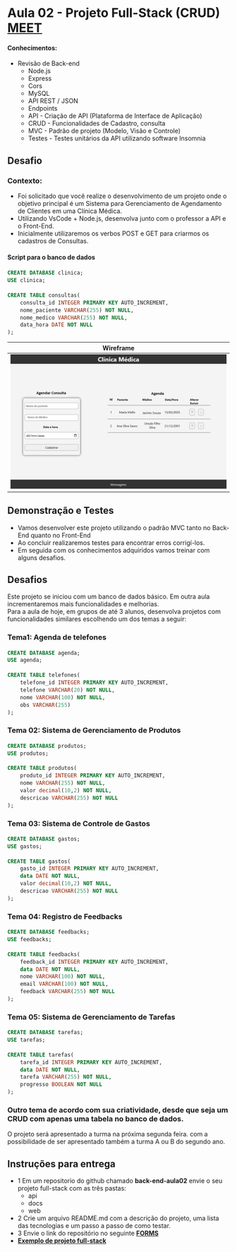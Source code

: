 # Aula 02 - Projeto Full-Stack (CRUD) [MEET](https://meet.google.com/zmj-vqdj-aet)

#### Conhecimentos:
- Revisão de Back-end
    - Node.js
    - Express
    - Cors
    - MySQL
    - API REST / JSON
    - Endpoints
    - API - Criação de API (Plataforma de Interface de Aplicação)
    - CRUD - Funcionalidades de Cadastro, consulta
    - MVC - Padrão de projeto (Modelo, Visão e Controle)
    - Testes - Testes unitários da API utilizando software Insomnia

## Desafio
### Contexto:
- Foi solicitado que você realize o desenvolvimento de um projeto onde o objetivo principal é um Sistema para Gerenciamento de Agendamento de Clientes em uma Clínica Médica.
- Utilizando VsCode + Node.js, desenvolva junto com o professor a API e o Front-End.
- Inicialmente utilizaremos os verbos POST e GET para criarmos os cadastros de Consultas.

#### Script para o banco de dados
```sql
CREATE DATABASE clinica;
USE clinica;

CREATE TABLE consultas(
    consulta_id INTEGER PRIMARY KEY AUTO_INCREMENT,
    nome_paciente VARCHAR(255) NOT NULL,
    nome_medico VARCHAR(255) NOT NULL,
    data_hora DATE NOT NULL
);
```
|Wireframe|
|-|
|![Wireframe](./wireframe.png)|

## Demonstração e Testes
- Vamos desenvolver este projeto utilizando o padrão MVC tanto no Back-End quanto no Front-End 
- Ao concluir realizaremos testes para encontrar erros corrigí-los.
- Em seguida com os conhecimentos adquiridos vamos treinar com alguns desafios.

## Desafios
Este projeto se iniciou com um banco de dados básico. Em outra aula incrementaremos mais funcionalidades e melhorias.<br>Para a aula de hoje, em grupos de até 3 alunos, desenvolva projetos com funcionalidades similares escolhendo um dos temas a seguir:

### Tema1: Agenda de telefones
```sql
CREATE DATABASE agenda;
USE agenda;

CREATE TABLE telefones(
    telefone_id INTEGER PRIMARY KEY AUTO_INCREMENT,
    telefone VARCHAR(20) NOT NULL,
    nome VARCHAR(100) NOT NULL,
    obs VARCHAR(255) 
);
```
### Tema 02: Sistema de Gerenciamento de Produtos
```sql
CREATE DATABASE produtos;
USE produtos;

CREATE TABLE produtos(
    produto_id INTEGER PRIMARY KEY AUTO_INCREMENT,
    nome VARCHAR(255) NOT NULL,
    valor decimal(10,2) NOT NULL,
    descricao VARCHAR(255) NOT NULL
);
```

### Tema 03: Sistema de Controle de Gastos
```sql
CREATE DATABASE gastos;
USE gastos;

CREATE TABLE gastos(
    gasto_id INTEGER PRIMARY KEY AUTO_INCREMENT,
    data DATE NOT NULL,
    valor decimal(10,2) NOT NULL,
    descricao VARCHAR(255) NOT NULL
);
```

### Tema 04: Registro de Feedbacks
```sql
CREATE DATABASE feedbacks;
USE feedbacks;

CREATE TABLE feedbacks(
    feedback_id INTEGER PRIMARY KEY AUTO_INCREMENT,
    data DATE NOT NULL,
    nome VARCHAR(100) NOT NULL,
    email VARCHAR(100) NOT NULL,
    feedback VARCHAR(255) NOT NULL
);
```

### Tema 05: Sistema de Gerenciamento de Tarefas
```sql
CREATE DATABASE tarefas;
USE tarefas;

CREATE TABLE tarefas(
    tarefa_id INTEGER PRIMARY KEY AUTO_INCREMENT,
    data DATE NOT NULL,
    tarefa VARCHAR(255) NOT NULL,
    progresso BOOLEAN NOT NULL
);
```

### Outro tema de acordo com sua criatividade, desde que seja um CRUD com apenas uma tabela no banco de dados.
O projeto será apresentado a turma na próxima segunda feira. com a possibilidade de ser apresentado também a turma A ou B do segundo ano.

## Instruções para entrega
- 1 Em um repositorio do github chamado **back-end-aula02** envie o seu projeto full-stack com as três pastas:
    - api
    - docs
    - web
- 2 Crie um arquivo README.md com a descrição do projeto, uma lista das tecnologias e um passo a passo de como testar.
- 3 Envie o link do repositório no seguinte **[FORMS](https://docs.google.com/forms/d/e/1FAIpQLSf8WHx5YrWwMxJsGicTDuGmDtv-XR1pJiNqOw15rauXZSJLEw/viewform?usp=header)**
- **[Exemplo de projeto full-stack](https://github.com/wellifabio/back-end-aula02-2025.git)**
